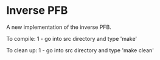 # Inverse PFB

A new implementation of the inverse PFB.

To compile:
1 - go into src directory and type 'make'

To clean up:
1 - go into src directory and type 'make clean'

